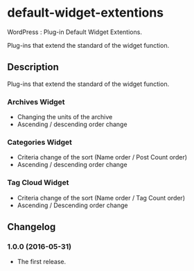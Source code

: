 # default-widget-extentions
WordPress : Plug-in Default Widget Extentions. 

Plug-ins that extend the standard of the widget function.

## Description

Plug-ins that extend the standard of the widget function.

### Archives Widget

- Changing the units of the archive
- Ascending / descending order change

### Categories Widget

- Criteria change of the sort (Name order / Post Count order)
- Ascending / descending order change

### Tag Cloud Widget

- Criteria change of the sort (Name order / Tag Count order)
- Ascending / Descending order change

## Changelog

### 1.0.0 (2016-05-31)

- The first release.
